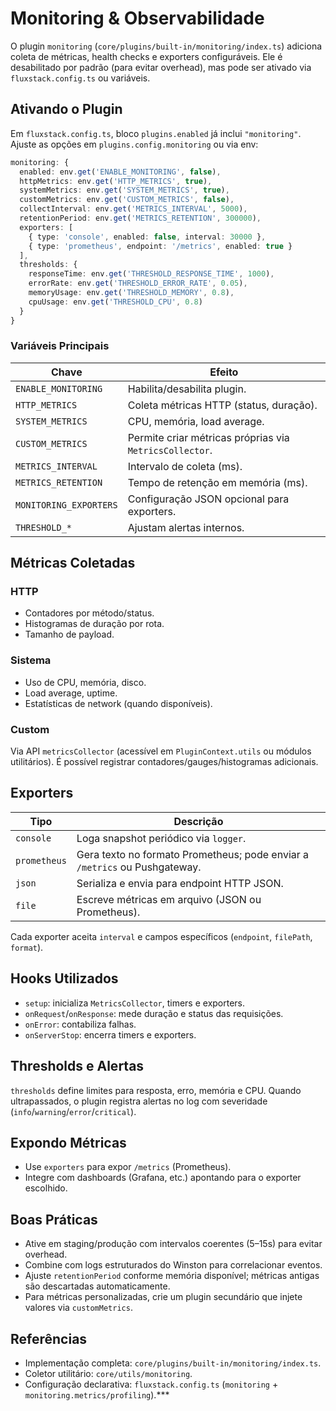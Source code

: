 # Monitoring & Observabilidade

O plugin `monitoring` (`core/plugins/built-in/monitoring/index.ts`) adiciona coleta de métricas, health checks e exporters configuráveis. Ele é desabilitado por padrão (para evitar overhead), mas pode ser ativado via `fluxstack.config.ts` ou variáveis.

## Ativando o Plugin
Em `fluxstack.config.ts`, bloco `plugins.enabled` já inclui `"monitoring"`. Ajuste as opções em `plugins.config.monitoring` ou via env:

```ts
monitoring: {
  enabled: env.get('ENABLE_MONITORING', false),
  httpMetrics: env.get('HTTP_METRICS', true),
  systemMetrics: env.get('SYSTEM_METRICS', true),
  customMetrics: env.get('CUSTOM_METRICS', false),
  collectInterval: env.get('METRICS_INTERVAL', 5000),
  retentionPeriod: env.get('METRICS_RETENTION', 300000),
  exporters: [
    { type: 'console', enabled: false, interval: 30000 },
    { type: 'prometheus', endpoint: '/metrics', enabled: true }
  ],
  thresholds: {
    responseTime: env.get('THRESHOLD_RESPONSE_TIME', 1000),
    errorRate: env.get('THRESHOLD_ERROR_RATE', 0.05),
    memoryUsage: env.get('THRESHOLD_MEMORY', 0.8),
    cpuUsage: env.get('THRESHOLD_CPU', 0.8)
  }
}
```

### Variáveis Principais
| Chave | Efeito |
|-------|--------|
| `ENABLE_MONITORING` | Habilita/desabilita plugin. |
| `HTTP_METRICS` | Coleta métricas HTTP (status, duração). |
| `SYSTEM_METRICS` | CPU, memória, load average. |
| `CUSTOM_METRICS` | Permite criar métricas próprias via `MetricsCollector`. |
| `METRICS_INTERVAL` | Intervalo de coleta (ms). |
| `METRICS_RETENTION` | Tempo de retenção em memória (ms). |
| `MONITORING_EXPORTERS` | Configuração JSON opcional para exporters. |
| `THRESHOLD_*` | Ajustam alertas internos. |

## Métricas Coletadas
### HTTP
- Contadores por método/status.
- Histogramas de duração por rota.
- Tamanho de payload.

### Sistema
- Uso de CPU, memória, disco.
- Load average, uptime.
- Estatísticas de network (quando disponíveis).

### Custom
Via API `metricsCollector` (acessível em `PluginContext.utils` ou módulos utilitários). É possível registrar contadores/gauges/histogramas adicionais.

## Exporters
| Tipo        | Descrição                                                         |
|-------------|-------------------------------------------------------------------|
| `console`   | Loga snapshot periódico via `logger`.                             |
| `prometheus`| Gera texto no formato Prometheus; pode enviar a `/metrics` ou Pushgateway. |
| `json`      | Serializa e envia para endpoint HTTP JSON.                        |
| `file`      | Escreve métricas em arquivo (JSON ou Prometheus).                 |

Cada exporter aceita `interval` e campos específicos (`endpoint`, `filePath`, `format`).

## Hooks Utilizados
- `setup`: inicializa `MetricsCollector`, timers e exporters.
- `onRequest`/`onResponse`: mede duração e status das requisições.
- `onError`: contabiliza falhas.
- `onServerStop`: encerra timers e exporters.

## Thresholds e Alertas
`thresholds` define limites para resposta, erro, memória e CPU. Quando ultrapassados, o plugin registra alertas no log com severidade (`info`/`warning`/`error`/`critical`).

## Expondo Métricas
- Use `exporters` para expor `/metrics` (Prometheus).  
- Integre com dashboards (Grafana, etc.) apontando para o exporter escolhido.

## Boas Práticas
- Ative em staging/produção com intervalos coerentes (5–15s) para evitar overhead.
- Combine com logs estruturados do Winston para correlacionar eventos.
- Ajuste `retentionPeriod` conforme memória disponível; métricas antigas são descartadas automaticamente.
- Para métricas personalizadas, crie um plugin secundário que injete valores via `customMetrics`.

## Referências
- Implementação completa: `core/plugins/built-in/monitoring/index.ts`.
- Coletor utilitário: `core/utils/monitoring`.
- Configuração declarativa: `fluxstack.config.ts` (`monitoring` + `monitoring.metrics/profiling`).***
